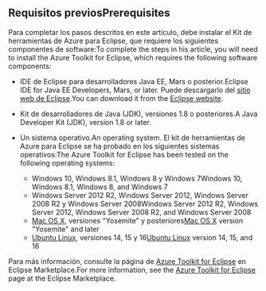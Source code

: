 ## <a name="prerequisites"></a><span data-ttu-id="30de2-101">Requisitos previos</span><span class="sxs-lookup"><span data-stu-id="30de2-101">Prerequisites</span></span>
<span data-ttu-id="30de2-102">Para completar los pasos descritos en este artículo, debe instalar el Kit de herramientas de Azure para Eclipse, que requiere los siguientes componentes de software:</span><span class="sxs-lookup"><span data-stu-id="30de2-102">To complete the steps in his article, you will need to install the Azure Toolkit for Eclipse, which requires the following software components:</span></span>

* <span data-ttu-id="30de2-103">IDE de Eclipse para desarrolladores Java EE, Mars o posterior.</span><span class="sxs-lookup"><span data-stu-id="30de2-103">Eclipse IDE for Java EE Developers, Mars, or later.</span></span> <span data-ttu-id="30de2-104">Puede descargarlo del [sitio web de Eclipse](http://www.eclipse.org/downloads/).</span><span class="sxs-lookup"><span data-stu-id="30de2-104">You can download it from the [Eclipse website](http://www.eclipse.org/downloads/).</span></span>

* <span data-ttu-id="30de2-105">Kit de desarrolladores de Java (JDK), versiones 1.8 o posteriores.</span><span class="sxs-lookup"><span data-stu-id="30de2-105">A Java Developer Kit (JDK), version 1.8 or later.</span></span>

* <span data-ttu-id="30de2-106">Un sistema operativo.</span><span class="sxs-lookup"><span data-stu-id="30de2-106">An operating system.</span></span> <span data-ttu-id="30de2-107">El kit de herramientas de Azure para Eclipse se ha probado en los siguientes sistemas operativos:</span><span class="sxs-lookup"><span data-stu-id="30de2-107">The Azure Toolkit for Eclipse has been tested on the following operating systems:</span></span>
  
  * <span data-ttu-id="30de2-108">Windows 10, Windows 8.1, Windows 8 y Windows 7</span><span class="sxs-lookup"><span data-stu-id="30de2-108">Windows 10, Windows 8.1, Windows 8, and Windows 7</span></span>
  * <span data-ttu-id="30de2-109">Windows Server 2012 R2, Windows Server 2012, Windows Server 2008 R2 y Windows Server 2008</span><span class="sxs-lookup"><span data-stu-id="30de2-109">Windows Server 2012 R2, Windows Server 2012, Windows Server 2008 R2, and Windows Server 2008</span></span>
  * <span data-ttu-id="30de2-110">[Mac OS X](http://www.apple.com/osx), versiones "Yosemite" y posteriores</span><span class="sxs-lookup"><span data-stu-id="30de2-110">[Mac OS X](http://www.apple.com/osx) version "Yosemite" and later</span></span>
  * <span data-ttu-id="30de2-111">[Ubuntu Linux](http://www.ubuntu.com), versiones 14, 15 y 16</span><span class="sxs-lookup"><span data-stu-id="30de2-111">[Ubuntu Linux](http://www.ubuntu.com) version 14, 15, and 16</span></span>

<span data-ttu-id="30de2-112">Para más información, consulte la página de [Azure Toolkit for Eclipse](http://marketplace.eclipse.org/content/azure-toolkit-eclipse) en Eclipse Marketplace.</span><span class="sxs-lookup"><span data-stu-id="30de2-112">For more information, see the [Azure Toolkit for Eclipse](http://marketplace.eclipse.org/content/azure-toolkit-eclipse) page at the Eclipse Marketplace.</span></span>

<!--
> [!IMPORTANT]
> If you are using the Azure Toolkit for Eclipse on Windows, the toolkit requires installing the Azure SDK 2.9.6 or later in order to use the Azure emulator. You have two options for installing the Azure SDK:
> 
> * You can download and install the Azure SDK by using the [Web Platform Installer (WebPI)](http://go.microsoft.com/fwlink/?LinkID=252838).
> * If you do not have the Azure SDK installed when you create your first Azure deployment project, you will be prompted to automatically download install the requisite version of the Azure SDK.
> 
> Note that the Azure SDK is required on Windows only.
> 
> 
-->
